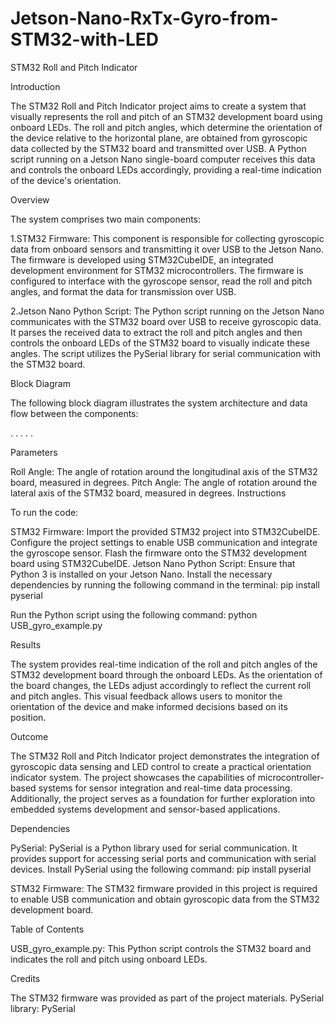 # Jetson-Nano-RxTx-Gyro-from-STM32-with-LED
STM32 Roll and Pitch Indicator

Introduction

The STM32 Roll and Pitch Indicator project aims to create a system that visually represents the roll and pitch of an STM32 development board using onboard LEDs. The roll and pitch angles, which determine the orientation of the device relative to the horizontal plane, are obtained from gyroscopic data collected by the STM32 board and transmitted over USB. A Python script running on a Jetson Nano single-board computer receives this data and controls the onboard LEDs accordingly, providing a real-time indication of the device's orientation.

Overview

The system comprises two main components:

1.STM32 Firmware: This component is responsible for collecting gyroscopic data from onboard sensors and transmitting it over USB to the Jetson Nano. The firmware is developed using STM32CubeIDE, an integrated development environment for STM32 microcontrollers. The firmware is configured to interface with the gyroscope sensor, read the roll and pitch angles, and format the data for transmission over USB.

2.Jetson Nano Python Script: The Python script running on the Jetson Nano communicates with the STM32 board over USB to receive gyroscopic data. It parses the received data to extract the roll and pitch angles and then controls the onboard LEDs of the STM32 board to visually indicate these angles. The script utilizes the PySerial library for serial communication with the STM32 board.

Block Diagram

The following block diagram illustrates the system architecture and data flow between the components:

.
.
.
.
.

Parameters

Roll Angle: The angle of rotation around the longitudinal axis of the STM32 board, measured in degrees.
Pitch Angle: The angle of rotation around the lateral axis of the STM32 board, measured in degrees.
Instructions

To run the code:

STM32 Firmware:
Import the provided STM32 project into STM32CubeIDE.
Configure the project settings to enable USB communication and integrate the gyroscope sensor.
Flash the firmware onto the STM32 development board using STM32CubeIDE.
Jetson Nano Python Script:
Ensure that Python 3 is installed on your Jetson Nano.
Install the necessary dependencies by running the following command in the terminal:
pip install pyserial

Run the Python script using the following command:
python USB_gyro_example.py

Results

The system provides real-time indication of the roll and pitch angles of the STM32 development board through the onboard LEDs. As the orientation of the board changes, the LEDs adjust accordingly to reflect the current roll and pitch angles. This visual feedback allows users to monitor the orientation of the device and make informed decisions based on its position.

Outcome

The STM32 Roll and Pitch Indicator project demonstrates the integration of gyroscopic data sensing and LED control to create a practical orientation indicator system. The project showcases the capabilities of microcontroller-based systems for sensor integration and real-time data processing. Additionally, the project serves as a foundation for further exploration into embedded systems development and sensor-based applications.

Dependencies

PySerial: PySerial is a Python library used for serial communication. It provides support for accessing serial ports and communication with serial devices. Install PySerial using the following command:
pip install pyserial

STM32 Firmware: The STM32 firmware provided in this project is required to enable USB communication and obtain gyroscopic data from the STM32 development board.

Table of Contents

USB_gyro_example.py: This Python script controls the STM32 board and indicates the roll and pitch using onboard LEDs.

Credits

The STM32 firmware was provided as part of the project materials.
PySerial library: PySerial
